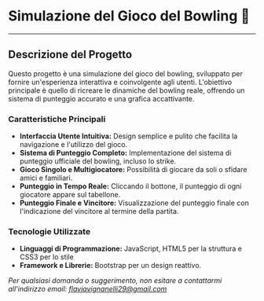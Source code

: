 # Simulazione del Gioco del Bowling 🎳
________________________________________

## Descrizione del Progetto

Questo progetto è una simulazione del gioco del bowling, sviluppato per fornire un'esperienza interattiva e coinvolgente agli utenti. L'obiettivo principale è quello di ricreare le dinamiche del bowling reale, offrendo un sistema di punteggio accurato e una grafica accattivante. 

### Caratteristiche Principali

- **Interfaccia Utente Intuitiva:** Design semplice e pulito che facilita la navigazione e l'utilizzo del gioco.
- **Sistema di Punteggio Completo:** Implementazione del sistema di punteggio ufficiale del bowling, incluso lo strike.
- **Gioco Singolo e Multigiocatore:** Possibilità di giocare da soli o sfidare amici e familiari.
- **Punteggio in Tempo Reale:** Cliccando il bottone, il punteggio di ogni giocatore appare sul tabellone.
- **Punteggio Finale e Vincitore:** Visualizzazione del punteggio finale con l'indicazione del vincitore al termine della partita.

### Tecnologie Utilizzate

- **Linguaggi di Programmazione:** JavaScript, HTML5 per la struttura e CSS3 per lo stile
- **Framework e Librerie:** Bootstrap per un design reattivo.


*Per qualsiasi domanda o suggerimento, non esitare a contattarmi all'indirizzo email: flaviavignanelli29@gmail.com*